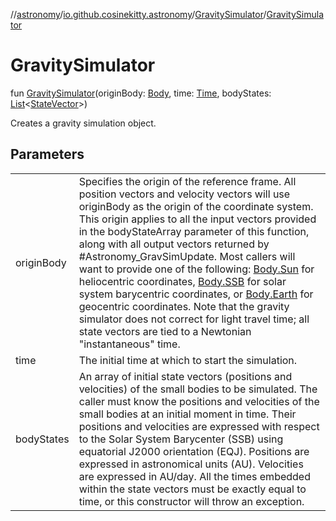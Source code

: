 //[astronomy](../../../index.md)/[io.github.cosinekitty.astronomy](../index.md)/[GravitySimulator](index.md)/[GravitySimulator](-gravity-simulator.md)

# GravitySimulator

fun [GravitySimulator](-gravity-simulator.md)(originBody: [Body](../-body/index.md), time: [Time](../-time/index.md), bodyStates: [List](https://kotlinlang.org/api/latest/jvm/stdlib/kotlin.collections/-list/index.html)&lt;[StateVector](../-state-vector/index.md)&gt;)

Creates a gravity simulation object.

## Parameters

| | |
|---|---|
| originBody | Specifies the origin of the reference frame. All position vectors and velocity vectors will use originBody as the origin of the coordinate system. This origin applies to all the input vectors provided in the bodyStateArray parameter of this function, along with all output vectors returned by #Astronomy_GravSimUpdate. Most callers will want to provide one of the following: [Body.Sun](../-body/-sun/index.md) for heliocentric coordinates, [Body.SSB](../-body/-s-s-b/index.md) for solar system barycentric coordinates, or [Body.Earth](../-body/-earth/index.md) for geocentric coordinates. Note that the gravity simulator does not correct for light travel time; all state vectors are tied to a Newtonian "instantaneous" time. |
| time | The initial time at which to start the simulation. |
| bodyStates | An array of initial state vectors (positions and velocities) of the small bodies to be simulated. The caller must know the positions and velocities of the small bodies at an initial moment in time. Their positions and velocities are expressed with respect to the Solar System Barycenter (SSB) using equatorial J2000 orientation (EQJ). Positions are expressed in astronomical units (AU). Velocities are expressed in AU/day. All the times embedded within the state vectors must be exactly equal to time, or this constructor will throw an exception. |
